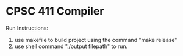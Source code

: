 # CPSC 411 Compiler

Run Instructions:
1) use makefile to build project using the command "make release"
3) use shell command "./output filepath" to run.